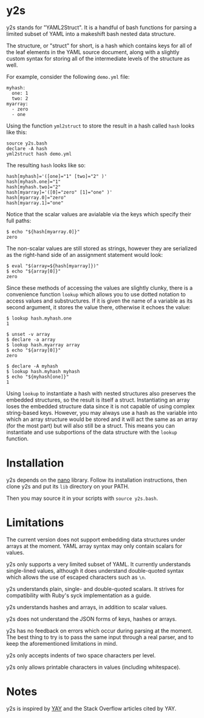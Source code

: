 y2s
===

y2s stands for "YAML2Struct".  It is a handful of bash functions for
parsing a limited subset of YAML into a makeshift bash nested data
structure.

The structure, or "struct" for short, is a hash which contains keys for
all of the leaf elements in the YAML source document, along with a
slightly custom syntax for storing all of the intermediate levels of the
structure as well.

For example, consider the following `demo.yml` file:

```
myhash:
  one: 1
  two: 2
myarray:
  - zero
  - one
```

Using the function `yml2struct` to store the result in a hash called
`hash` looks like this:

```
source y2s.bash
declare -A hash
yml2struct hash demo.yml
```

The resulting `hash` looks like so:

```
hash[myhash]='([one]="1" [two]="2" )'
hash[myhash.one]="1"
hash[myhash.two]="2"
hash[myarray]='([0]="zero" [1]="one" )'
hash[myarray.0]="zero"
hash[myarray.1]="one"
```

Notice that the scalar values are avialable via the keys which specify
their full paths:

```
$ echo "${hash[myarray.0]}"
zero
```

The non-scalar values are still stored as strings, however they are
serialized as the right-hand side of an assignment statement would look:

```
$ eval "$(array=${hash[myarray]})"
$ echo "${array[0]}"
zero
```

Since these methods of accessing the values are slightly clunky, there
is a convenience function `lookup` which allows you to use dotted
notation to access values and substructures.  If it is given the name of
a variable as its second argument, it stores the value there, otherwise
it echoes the value:

```
$ lookup hash.myhash.one
1

$ unset -v array
$ declare -a array
$ lookup hash.myarray array
$ echo "${array[0]}"
zero

$ declare -A myhash
$ lookup hash.myhash myhash
$ echo "${myhash[one]}"
1
```

Using `lookup` to instantiate a hash with nested structures also
preserves the embedded structures, so the result is itself a struct.
Instantiating an array loses the embedded structure data since it is not
capable of using complex string-based keys.  However, you may always use
a hash as the variable into which an array structure would be stored and
it will act the same as an array (for the most part) but will also still
be a struct.  This means you can instantiate and use subportions of the
data structure with the `lookup` function.

Installation
============

y2s depends on the [nano] library.  Follow its installation
instructions, then clone y2s and put its `lib` directory on your PATH.

Then you may source it in your scripts with `source y2s.bash`.

Limitations
===========

The current version does not support embedding data structures under
arrays at the moment.  YAML array syntax may only contain scalars for
values.

y2s only supports a very limited subset of YAML.  It currently
understands single-lined values, although it does understand
double-quoted syntax which allows the use of escaped characters such as
`\n`.

y2s understands plain, single- and double-quoted scalars.  It strives
for compatibility with Ruby's syck implementation as a guide.

y2s understands hashes and arrays, in addition to scalar values.

y2s does not understand the JSON forms of keys, hashes or arrays.

y2s has no feedback on errors which occur during parsing at the moment.
The best thing to try is to pass the same input through a real parser,
and to keep the aforementioned limitations in mind.

y2s only accepts indents of two space characters per level.

y2s only allows printable characters in values (including whitespace).

Notes
=====

y2s is inspired by [YAY] and the Stack Overflow articles cited by YAY.

[nano]: https://github.com/binaryphile/nano
[YAY]:  https://github.com/johnlane/random-toolbox/blob/master/usr/lib/yay
